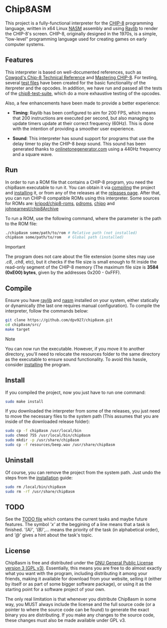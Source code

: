 # Chip8ASM

This project is a fully-functional interpreter for the [CHIP-8](https://en.wikipedia.org/wiki/CHIP-8) 
programming language, written in x64 Linux [NASM](https://www.nasm.us/) assembly and using 
[Raylib](https://www.raylib.com/) to render the CHIP-8's screen. CHIP-8, originally designed in the 
1970s, is a simple, "low-level" programming language used for creating games on early computer systems.

## Features

This interpreter is based on well-documented references, such as 
[Cowgod's Chip-8 Technical Reference] and [Mastering CHIP-8]. For testing, 
several [test files] have been created for the basic functionality of the
iterpreter and the opcodes. In addition, we have run and passed all the 
tests of the [chip8-test-suite], which do a more exhaustive testing of the
opcodes.

Also, a few enhancements have been made to provide a better experience:

- **Timing**: Raylib has been configured to aim for 200 FPS, which means that
200 instructions are executed per second, but also managing to update timers
update at their correct frequency (60Hz). This is done with the intention of
providing a smoother user experience.

- **Sound**: This interpreter has sound support for programs that use the delay
timer to play the CHIP-8 *beep* sound. This sound has been generated thanks to
[onlinetonegenerator.com] using a 440Hz frequency and a square wave.

## Run

In order to run a ROM file that contains a CHIP-8 program, you need the 
chip8asm executable to run it. You can obtain it via [compiling](#compile) 
the project and [installing](#install) it, or from any of the releases at the 
[releases page]. After that, you can run CHIP-8 compatible ROMs using this
interpreter. Some sources for ROMs are: [kripod/chip8-roms](https://github.com/kripod/chip8-roms),
[pdroms](https://www.zophar.net/pdroms/chip8.html), [chipo](https://chipo.ber.gp) and
[johnearnest/chip8Archive](https://johnearnest.github.io/chip8Archive)

To run a ROM, use the following command, where the parameter is the path to
the ROM file:

```bash
./chip8asm some/path/to/rom # Relative path (not installed)
chip8asm some/path/to/rom   # Global path (installed)
```

> [!IMPORTANT]
> The program does not care about the file extension (some sites may use 
> *.c8*, *.ch8*, etc), but it checks if the file size is small enough to fit
> inside the read-only segment of the CHIP-8 memory (The maximum file size is
> **3584 (0xE00) bytes**, given by the addresses 0x200 - 0xFFF).

## Compile

Ensure you have [raylib] and [nasm] installed on your system, either statically or 
dynamically (the last one requires manual configuration). To compile the 
interpreter, follow the commands below:

```bash
git clone https://github.com/dpv927/chip8asm.git
cd chip8asm/src/
make target
```

> [!NOTE]  
> You can now run the executable. However, if you move it to another directory, you'll
> need to relocate the resources folder to the same directory as the executable to ensure
> sound functionality. To avoid this hassle, consider [installing](#install) the program.

## Install

If you compiled the project, now you just have to run one command:
```bash
sudo make install
```

If you downloaded the interpreter from some of the releases, you just need to move the
necessary files to the system path (This assumes that you are inside of the downloaded
release folder):
```bash
sudo cp -f chip8asm /usr/local/bin
sudo chmod 755 /usr/local/bin/chip8asm
sudo mkdir -p /usr/share/chip8asm
sudo cp -f resources/beep.wav /usr/share/chip8asm
```

## Uninstall 
Of course, you can remove the project from the system path. Just undo the steps 
from the [installation](#install) guide:
```bash
sudo rm /local/bin/chip8asm
sudo rm -rf /usr/share/chip8asm
```

## TODO

See the [TODO file] which contans the current tasks and maybe future features.
The symbol *'x'* at the beggining of a line means that a task is finished. 
*'(A)'*, *'(B)'*,... means the priority of the task (in alphabetical order),
and *'@'* gives a hint about the task's topic.

## License

Chip8asm is free and distributed under the [GNU General Public License version
3 (GPL v3)]. Essentially, this means you are free to do almost exactly what you
want with the program, including distributing it among your friends, making it
available for download from your website, selling it (either by itself or as
part of some bigger software package), or using it as the starting point for a
software project of your own.

The only real limitation is that whenever you distribute Chip8asm in some way,
you MUST always include the license and the full source code (or a pointer to
where the source code can be found) to generate the exact binary you are
distributing. If you make any changes to the source code, these changes must 
also be made available under GPL v3.


[Cowgod's Chip-8 Technical Reference]: http://devernay.free.fr/hacks/chip8/C8TECH10.HTM#0.1
[Mastering CHIP-8]: https://github.com/mattmikolay/chip-8/wiki/Mastering-CHIP%E2%80%908
[test files]: src/tests
[chip8-test-suite]: https://github.com/Timendus/chip8-test-suite
[onlinetonegenerator.com]: https://onlinetonegenerator.com
[executable]: bin/chip8asm
[releases page]: https://github.com/dpv927/chip8asm/releases
[raylib]: https://github.com/raysan5/raylib/wiki/Working-on-GNU-Linux
[nasm]: https://www.nasm.us/
[beep sound file]: src/resources/beep.wav
[TODO file]: TODO.txt
[GNU General Public License version 3 (GPL v3)]: LICENSE
